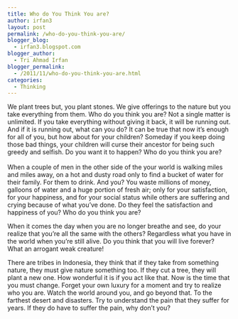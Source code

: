```yaml
---
title: Who do You Think You are?
author: irfan3
layout: post
permalink: /who-do-you-think-you-are/
blogger_blog:
  - irfan3.blogspot.com
blogger_author:
  - Tri Ahmad Irfan
blogger_permalink:
  - /2011/11/who-do-you-think-you-are.html
categories:
  - Thinking
---
```

We plant trees but, you plant stones. We give offerings to the nature but you take everything from them. Who do you think you are? Not a single matter is unlimited. If you take everything without giving it back, it will be running out. And if it is running out, what can you do? It can be true that now it&#8217;s enough for all of you, but how about for your children? Someday if you keep doing those bad things, your children will curse their ancestor for being such greedy and selfish. Do you want it to happen? Who do you think you are?  
<a name="more"></a>  
When a couple of men in the other side of the your world is walking miles and miles away, on a hot and dusty road only to find a bucket of water for their family. For them to drink. And you? You waste millions of money, galloons of water and a huge portion of fresh air; only for your satisfaction, for your happiness, and for your social status while others are suffering and crying because of what you&#8217;ve done. Do they feel the satisfaction and happiness of you? Who do you think you are? 

When it comes the day when you are no longer breathe and see, do your realize that you&#8217;re all the same with the others? Regardless what you have in the world when you&#8217;re still alive. Do you think that you will live forever? What an arrogant weak creature! 

There are tribes in Indonesia, they think that if they take from something nature, they must give nature something too. If they cut a tree, they will plant a new one. How wonderful it is if you act like that. Now is the time that you must change. Forget your own luxury for a moment and try to realize who you are. Watch the world around you, and go beyond that. To the farthest desert and disasters. Try to understand the pain that they suffer for years. If they do have to suffer the pain, why don&#8217;t you?